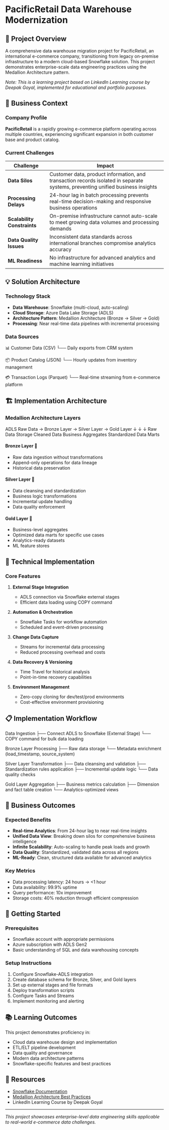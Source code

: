 # PacificRetail Data Warehouse Modernization

## 🎯 Project Overview
A comprehensive data warehouse migration project for PacificRetail, an international e-commerce company, transitioning from legacy on-premise infrastructure to a modern cloud-based Snowflake solution. This project demonstrates enterprise-scale data engineering practices using the Medallion Architecture pattern.

*Note: This is a learning project based on LinkedIn Learning course by Deepak Goyal, implemented for educational and portfolio purposes.*

## 🔴 Business Context

### Company Profile
**PacificRetail** is a rapidly growing e-commerce platform operating across multiple countries, experiencing significant expansion in both customer base and product catalog.

### Current Challenges

| Challenge | Impact |
|-----------|---------|
| **Data Silos** | Customer data, product information, and transaction records isolated in separate systems, preventing unified business insights |
| **Processing Delays** | 24-hour lag in batch processing prevents real-time decision-making and responsive business operations |
| **Scalability Constraints** | On-premise infrastructure cannot auto-scale to meet growing data volumes and processing demands |
| **Data Quality Issues** | Inconsistent data standards across international branches compromise analytics accuracy |
| **ML Readiness** | No infrastructure for advanced analytics and machine learning initiatives |

## 💡 Solution Architecture

### Technology Stack
- **Data Warehouse**: Snowflake (multi-cloud, auto-scaling)
- **Cloud Storage**: Azure Data Lake Storage (ADLS)
- **Architecture Pattern**: Medallion Architecture (Bronze → Silver → Gold)
- **Processing**: Near real-time data pipelines with incremental processing

### Data Sources
📊 Customer Data (CSV)
└── Daily exports from CRM system

📦 Product Catalog (JSON)
└── Hourly updates from inventory management

💳 Transaction Logs (Parquet)
└── Real-time streaming from e-commerce platform

## 🏗️ Implementation Architecture

### Medallion Architecture Layers
ADLS Raw Data → Bronze Layer → Silver Layer → Gold Layer
↓              ↓             ↓
Raw Data Storage  Cleaned Data  Business Aggregates
Standardized    Data Marts

#### **Bronze Layer** 🥉
- Raw data ingestion without transformations
- Append-only operations for data lineage
- Historical data preservation

#### **Silver Layer** 🥈
- Data cleansing and standardization
- Business logic transformations
- Incremental update handling
- Data quality enforcement

#### **Gold Layer** 🥇
- Business-level aggregates
- Optimized data marts for specific use cases
- Analytics-ready datasets
- ML feature stores

## 🔧 Technical Implementation

### Core Features

1. **External Stage Integration**
   - ADLS connection via Snowflake external stages
   - Efficient data loading using COPY command

2. **Automation & Orchestration**
   - Snowflake Tasks for workflow automation
   - Scheduled and event-driven processing

3. **Change Data Capture**
   - Streams for incremental data processing
   - Reduced processing overhead and costs

4. **Data Recovery & Versioning**
   - Time Travel for historical analysis
   - Point-in-time recovery capabilities

5. **Environment Management**
   - Zero-copy cloning for dev/test/prod environments
   - Cost-effective environment provisioning

## 📋 Implementation Workflow
Data Ingestion
├── Connect ADLS to Snowflake (External Stage)
└── COPY command for bulk data loading

Bronze Layer Processing
├── Raw data storage
└── Metadata enrichment (load_timestamp, source_system)

Silver Layer Transformation
├── Data cleansing and validation
├── Standardization rules application
├── Incremental update logic
└── Data quality checks

Gold Layer Aggregation
├── Business metrics calculation
├── Dimension and fact table creation
└── Analytics-optimized views

## 🎯 Business Outcomes

### Expected Benefits
- **Real-time Analytics**: From 24-hour lag to near real-time insights
- **Unified Data View**: Breaking down silos for comprehensive business intelligence
- **Infinite Scalability**: Auto-scaling to handle peak loads and growth
- **Data Quality**: Standardized, validated data across all regions
- **ML-Ready**: Clean, structured data available for advanced analytics

### Key Metrics
- Data processing latency: 24 hours → <1 hour
- Data availability: 99.9% uptime
- Query performance: 10x improvement
- Storage costs: 40% reduction through efficient compression

## 🚀 Getting Started

### Prerequisites
- Snowflake account with appropriate permissions
- Azure subscription with ADLS Gen2
- Basic understanding of SQL and data warehousing concepts

### Setup Instructions
1. Configure Snowflake-ADLS integration
2. Create database schema for Bronze, Silver, and Gold layers
3. Set up external stages and file formats
4. Deploy transformation scripts
5. Configure Tasks and Streams
6. Implement monitoring and alerting

## 📚 Learning Outcomes
This project demonstrates proficiency in:
- Cloud data warehouse design and implementation
- ETL/ELT pipeline development
- Data quality and governance
- Modern data architecture patterns
- Snowflake-specific features and best practices

## 🔗 Resources
- [Snowflake Documentation](https://docs.snowflake.com)
- [Medallion Architecture Best Practices](https://www.databricks.com/glossary/medallion-architecture)
- LinkedIn Learning Course by Deepak Goyal

---
*This project showcases enterprise-level data engineering skills applicable to real-world e-commerce data challenges.*

